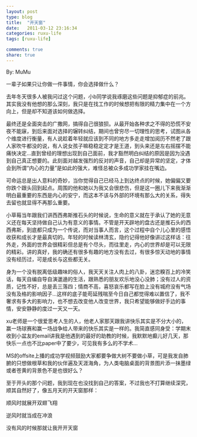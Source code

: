 ```yaml
---
layout: post
type: blog
title:  "开天窗"
date:   2011-03-12 23:16:34
categories: ruxu-life
tags: [ruxu-life]

comments: true
share: true
---
```

By: MuMu

一辈子如果只让你做一件事情，你会选择做什么？

去年冬天很多人被我问过这个问题，小b同学说我琢磨这些问题是抑郁症的前兆。其实我没有他想的那么深刻，我只是在找工作的时候想把有限的精力集中在一个方向上，但是却不知道该如何做选择。

最终还是全面突击的广撒网，搞得自己很狼狈。从最开始各种求之不得的恐慌不安夜不能寐，到后来面对选择的辗转纠结，期间也曾穷尽一切理性的思考，试图从各个维度进行衡量，有人说趁着年轻就应该到不同的地方多走走增加阅历不然老了跟人家吹牛都没的说，有人说女孩子嘛稳稳定定才是王道，到头来还是左右摇摆不能痛快决定...直到曾经的理想出现到自己面前，我才豁然明白纠结的原因是因为没遇到自己真正想要的。此刻面对越发强烈的反对的声音，自己却是异常的坚定，才体会到所谓“内心的力量”是如此的强大，难怪总被众多成功学家挂在嘴边。

可命运总是出人意料的奇妙，当你觉得自己已经马上到达终点的时候，她偏偏又要你跌个跟头回到起点。周围的他和她以为我又会很悲伤，但是这一圈儿下来我渐渐明白最重要的东西是内心的安宁，而这本不该与外部的环境有那么大的关系，得失去留也就显得不再那么重要。

小草莓当年跟我们讲西西弗斯推石头的时候说，生命的意义就在于承认了她的无意义还在每天坚持做自己认为有意义的事情。不管是开天辟地的盘古还是推石头的西西弗斯，到底都只成为一个传说，而对当事人而言，这个过程中自个儿心里的感悟收获和成长才是最真切的。年轻的时候读林清玄，隐约记得他好像讲过这样话：往外走，外面的世界会很精彩但总是有个尽头，而往里走，内心的世界却是可以无限的精彩。讲的真好，我的确还有很多有趣的地方没有去过，有很多惊天动地的事情没有经历过，可是成长与这些都无关。

身为一个没有脱离低级趣味的俗人，我天天关注人肉上的八卦，迷恋糗百上的冷笑话，每天自编自导自演邋遢的生活，跟熟悉的朋友欢乐地没心没肺；没有过人的资质，记性不好，总是丢三落四；情商不高，喜怒哀乐都写在脸上没有城府没有气场没有及格的影响因子...这样的底子能苟延残喘至今日自己都觉得难以置信了，我不奢求有多大的影响力，也不想去改变他人改变世界，我只希望能够做好手边的事情，安安静静的度过一天又一天。

xu老师是一个很爱思考人生的人，他老人家那天跟我讲快乐其实是不分大小的，赢一场球赛和赢一场战争给人带来的快乐其实是一样的。我简直感同身受：学期末收到小盆友的email讲我是他遇到的最好的助教的时候，我默默地癫儿好几天，那快乐一点也不比paper中了要少，可见我有多么的不学术...

MS的offsite上播的成功学视频鼓励大家都要争做大树不要做小草，可是我发自肺腑的只想做根草和我的伙伴遍及天涯海角，为人类电脑桌面的背景图片添一抹墨绿或者苍黄的背景色不是也很好么？

至于开头的那个问题，我到现在也没找到自己的答案，不过我也不打算继续深究，顺其自然好了，像五月天的开天窗那样：

顺风时就展开双翅飞翔

逆风时就当成在冲浪

没有风的时候那就让我开开天窗
